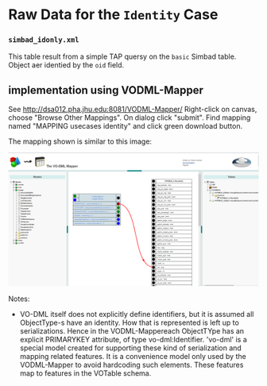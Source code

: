 # Raw Data for the `Identity` Case

### `simbad_idonly.xml`

This table result from a simple TAP quersy on the `basic` Simbad table. Object aer identied by the `oid` field.

## implementation using VODML-Mapper
See http://dsa012.pha.jhu.edu:8081/VODML-Mapper/
Right-click on canvas, choose "Browse Other Mappings".
On dialog click "submit". 
Find mapping named "MAPPING usecases identity" and click green download button.

The mapping shown is similar to this image:

<img src="identity.png"></img>

Notes:
* VO-DML itself does not explicitly define identifiers, but it is assumed all ObjectType-s have an identity. 
  How that is represented is left up to serializations. Hence in the VODML-Mappereach ObjectTYpe has an explicit PRIMARYKEY attribute, of type vo-dml:Identifier.
  'vo-dml' is a special model created for supporting these kind of serialization and mapping related features.
  It is a convenience model only used by the VODML-Mapper to avoid hardcoding such elements.
  These features map to features in the VOTable schema.
 